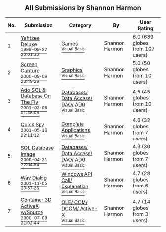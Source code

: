 ﻿<div align="center">

## All Submissions by Shannon Harmon

</div>

No.  | Submission | Category | By   | User Rating
---- | ---------- | -------- | ---- | -----------
1 | [Yahtzee Deluxe<br /><sup>1999-09-27 20:01:30</sup>](https://github.com/Planet-Source-Code/shannon-harmon-yahtzee-deluxe__1-3741) | [Games<br /><sup>Visual Basic</sup>](../ByCategory/games__1-38.md) | Shannon Harmon | 6.0 (639 globes from 107 users)
2 | [Screen Capture<br /><sup>2000-09-06 23:49:26</sup>](https://github.com/Planet-Source-Code/shannon-harmon-screen-capture__1-11323) | [Graphics<br /><sup>Visual Basic</sup>](../ByCategory/graphics__1-46.md) | Shannon Harmon | 5.0 (50 globes from 10 users)
3 | [Ado SQL & Database On The Fly<br /><sup>2001-02-06 01:38:06</sup>](https://github.com/Planet-Source-Code/shannon-harmon-ado-sql-database-on-the-fly__1-15053) | [Databases/ Data Access/ DAO/ ADO<br /><sup>Visual Basic</sup>](../ByCategory/databases-data-access-dao-ado__1-6.md) | Shannon Harmon | 4.5 (45 globes from 10 users)
4 | [Quick Spy<br /><sup>2001-05-16 22:11:12</sup>](https://github.com/Planet-Source-Code/shannon-harmon-quick-spy__1-23220) | [Complete Applications<br /><sup>Visual Basic</sup>](../ByCategory/complete-applications__1-27.md) | Shannon Harmon | 4.6 (32 globes from 7 users)
5 | [SQL Database Image<br /><sup>2000-04-21 22:04:54</sup>](https://github.com/Planet-Source-Code/shannon-harmon-sql-database-image__1-7476) | [Databases/ Data Access/ DAO/ ADO<br /><sup>Visual Basic</sup>](../ByCategory/databases-data-access-dao-ado__1-6.md) | Shannon Harmon | 4.3 (30 globes from 7 users)
6 | [Wav Dialog<br /><sup>2001-11-05 23:57:26</sup>](https://github.com/Planet-Source-Code/shannon-harmon-wav-dialog__1-28665) | [Windows API Call/ Explanation<br /><sup>Visual Basic</sup>](../ByCategory/windows-api-call-explanation__1-39.md) | Shannon Harmon | 4.7 (28 globes from 6 users)
7 | [Container 3D ActiveX w/Source<br /><sup>2000-07-09 21:02:44</sup>](https://github.com/Planet-Source-Code/shannon-harmon-container-3d-activex-w-source__1-9601) | [OLE/ COM/ DCOM/ Active\-X<br /><sup>Visual Basic</sup>](../ByCategory/ole-com-dcom-active-x__1-29.md) | Shannon Harmon | 4.7 (14 globes from 3 users)
